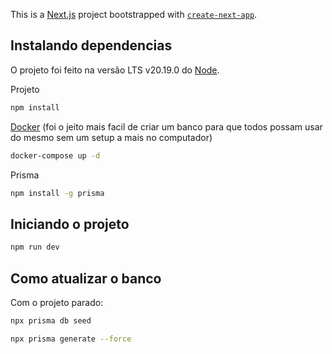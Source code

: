 This is a [Next.js](https://nextjs.org) project bootstrapped with [`create-next-app`](https://nextjs.org/docs/app/api-reference/cli/create-next-app).

## Instalando dependencias

O projeto foi feito na versão LTS v20.19.0 do [Node](https://nodejs.org/pt/download).

Projeto

```bash
npm install
```

[Docker](https://www.docker.com/products/docker-desktop/) (foi o jeito mais facil de criar um banco para que todos possam usar do mesmo sem um setup a mais no computador)

```bash
docker-compose up -d 
```

Prisma

```bash
npm install -g prisma
```

## Iniciando o projeto

```bash
npm run dev
```

## Como atualizar o banco

Com o projeto parado:

```bash
npx prisma db seed

npx prisma generate --force 
```



